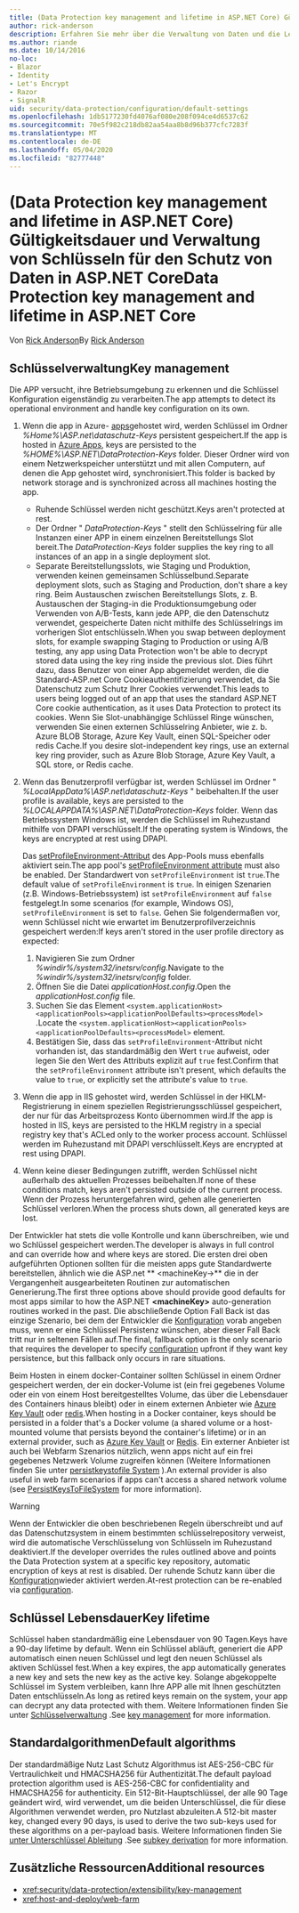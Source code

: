 ```yaml
---
title: (Data Protection key management and lifetime in ASP.NET Core) Gültigkeitsdauer und Verwaltung von Schlüsseln für den Schutz von Daten in ASP.NET Core
author: rick-anderson
description: Erfahren Sie mehr über die Verwaltung von Daten und die Lebensdauer in ASP.net Core.
ms.author: riande
ms.date: 10/14/2016
no-loc:
- Blazor
- Identity
- Let's Encrypt
- Razor
- SignalR
uid: security/data-protection/configuration/default-settings
ms.openlocfilehash: 1db5177230fd4076af080e208f094ce4d6537c62
ms.sourcegitcommit: 70e5f982c218db82aa54aa8b8d96b377cfc7283f
ms.translationtype: MT
ms.contentlocale: de-DE
ms.lasthandoff: 05/04/2020
ms.locfileid: "82777448"
---
```

# <a name="data-protection-key-management-and-lifetime-in-aspnet-core"></a><span data-ttu-id="1038a-103">(Data Protection key management and lifetime in ASP.NET Core) Gültigkeitsdauer und Verwaltung von Schlüsseln für den Schutz von Daten in ASP.NET Core</span><span class="sxs-lookup"><span data-stu-id="1038a-103">Data Protection key management and lifetime in ASP.NET Core</span></span>

<span data-ttu-id="1038a-104">Von [Rick Anderson](https://twitter.com/RickAndMSFT)</span><span class="sxs-lookup"><span data-stu-id="1038a-104">By [Rick Anderson](https://twitter.com/RickAndMSFT)</span></span>

## <a name="key-management"></a><span data-ttu-id="1038a-105">Schlüsselverwaltung</span><span class="sxs-lookup"><span data-stu-id="1038a-105">Key management</span></span>

<span data-ttu-id="1038a-106">Die APP versucht, ihre Betriebsumgebung zu erkennen und die Schlüssel Konfiguration eigenständig zu verarbeiten.</span><span class="sxs-lookup"><span data-stu-id="1038a-106">The app attempts to detect its operational environment and handle key configuration on its own.</span></span>

1. <span data-ttu-id="1038a-107">Wenn die app in Azure- [apps](https://azure.microsoft.com/services/app-service/)gehostet wird, werden Schlüssel im Ordner *%Home%\ASP.net\dataschutz-Keys* persistent gespeichert.</span><span class="sxs-lookup"><span data-stu-id="1038a-107">If the app is hosted in [Azure Apps](https://azure.microsoft.com/services/app-service/), keys are persisted to the *%HOME%\ASP.NET\DataProtection-Keys* folder.</span></span> <span data-ttu-id="1038a-108">Dieser Ordner wird von einem Netzwerkspeicher unterstützt und mit allen Computern, auf denen die App gehostet wird, synchronisiert.</span><span class="sxs-lookup"><span data-stu-id="1038a-108">This folder is backed by network storage and is synchronized across all machines hosting the app.</span></span>
   * <span data-ttu-id="1038a-109">Ruhende Schlüssel werden nicht geschützt.</span><span class="sxs-lookup"><span data-stu-id="1038a-109">Keys aren't protected at rest.</span></span>
   * <span data-ttu-id="1038a-110">Der Ordner " *DataProtection-Keys* " stellt den Schlüsselring für alle Instanzen einer APP in einem einzelnen Bereitstellungs Slot bereit.</span><span class="sxs-lookup"><span data-stu-id="1038a-110">The *DataProtection-Keys* folder supplies the key ring to all instances of an app in a single deployment slot.</span></span>
   * <span data-ttu-id="1038a-111">Separate Bereitstellungsslots, wie Staging und Produktion, verwenden keinen gemeinsamen Schlüsselbund.</span><span class="sxs-lookup"><span data-stu-id="1038a-111">Separate deployment slots, such as Staging and Production, don't share a key ring.</span></span> <span data-ttu-id="1038a-112">Beim Austauschen zwischen Bereitstellungs Slots, z. B. Austauschen der Staging-in die Produktionsumgebung oder Verwenden von A/B-Tests, kann jede APP, die den Datenschutz verwendet, gespeicherte Daten nicht mithilfe des Schlüsselrings im vorherigen Slot entschlüsseln.</span><span class="sxs-lookup"><span data-stu-id="1038a-112">When you swap between deployment slots, for example swapping Staging to Production or using A/B testing, any app using Data Protection won't be able to decrypt stored data using the key ring inside the previous slot.</span></span> <span data-ttu-id="1038a-113">Dies führt dazu, dass Benutzer von einer App abgemeldet werden, die die Standard-ASP.net Core Cookieauthentifizierung verwendet, da Sie Datenschutz zum Schutz Ihrer Cookies verwendet.</span><span class="sxs-lookup"><span data-stu-id="1038a-113">This leads to users being logged out of an app that uses the standard ASP.NET Core cookie authentication, as it uses Data Protection to protect its cookies.</span></span> <span data-ttu-id="1038a-114">Wenn Sie Slot-unabhängige Schlüssel Ringe wünschen, verwenden Sie einen externen Schlüsselring Anbieter, wie z. b. Azure BLOB Storage, Azure Key Vault, einen SQL-Speicher oder redis Cache.</span><span class="sxs-lookup"><span data-stu-id="1038a-114">If you desire slot-independent key rings, use an external key ring provider, such as Azure Blob Storage, Azure Key Vault, a SQL store, or Redis cache.</span></span>

1. <span data-ttu-id="1038a-115">Wenn das Benutzerprofil verfügbar ist, werden Schlüssel im Ordner " *%LocalAppData%\ASP.net\dataschutz-Keys* " beibehalten.</span><span class="sxs-lookup"><span data-stu-id="1038a-115">If the user profile is available, keys are persisted to the *%LOCALAPPDATA%\ASP.NET\DataProtection-Keys* folder.</span></span> <span data-ttu-id="1038a-116">Wenn das Betriebssystem Windows ist, werden die Schlüssel im Ruhezustand mithilfe von DPAPI verschlüsselt.</span><span class="sxs-lookup"><span data-stu-id="1038a-116">If the operating system is Windows, the keys are encrypted at rest using DPAPI.</span></span>

   <span data-ttu-id="1038a-117">Das [setProfileEnvironment-Attribut](/iis/configuration/system.applicationhost/applicationpools/add/processmodel#configuration) des App-Pools muss ebenfalls aktiviert sein.</span><span class="sxs-lookup"><span data-stu-id="1038a-117">The app pool's [setProfileEnvironment attribute](/iis/configuration/system.applicationhost/applicationpools/add/processmodel#configuration) must also be enabled.</span></span> <span data-ttu-id="1038a-118">Der Standardwert von `setProfileEnvironment` ist `true`.</span><span class="sxs-lookup"><span data-stu-id="1038a-118">The default value of `setProfileEnvironment` is `true`.</span></span> <span data-ttu-id="1038a-119">In einigen Szenarien (z.B. Windows-Betriebssystem) ist `setProfileEnvironment` auf `false` festgelegt.</span><span class="sxs-lookup"><span data-stu-id="1038a-119">In some scenarios (for example, Windows OS), `setProfileEnvironment` is set to `false`.</span></span> <span data-ttu-id="1038a-120">Gehen Sie folgendermaßen vor, wenn Schlüssel nicht wie erwartet im Benutzerprofilverzeichnis gespeichert werden:</span><span class="sxs-lookup"><span data-stu-id="1038a-120">If keys aren't stored in the user profile directory as expected:</span></span>

   1. <span data-ttu-id="1038a-121">Navigieren Sie zum Ordner *%windir%/system32/inetsrv/config*.</span><span class="sxs-lookup"><span data-stu-id="1038a-121">Navigate to the *%windir%/system32/inetsrv/config* folder.</span></span>
   1. <span data-ttu-id="1038a-122">Öffnen Sie die Datei *applicationHost.config*.</span><span class="sxs-lookup"><span data-stu-id="1038a-122">Open the *applicationHost.config* file.</span></span>
   1. <span data-ttu-id="1038a-123">Suchen Sie das Element `<system.applicationHost><applicationPools><applicationPoolDefaults><processModel>` .</span><span class="sxs-lookup"><span data-stu-id="1038a-123">Locate the `<system.applicationHost><applicationPools><applicationPoolDefaults><processModel>` element.</span></span>
   1. <span data-ttu-id="1038a-124">Bestätigen Sie, dass das `setProfileEnvironment`-Attribut nicht vorhanden ist, das standardmäßig den Wert `true` aufweist, oder legen Sie den Wert des Attributs explizit auf `true` fest.</span><span class="sxs-lookup"><span data-stu-id="1038a-124">Confirm that the `setProfileEnvironment` attribute isn't present, which defaults the value to `true`, or explicitly set the attribute's value to `true`.</span></span>

1. <span data-ttu-id="1038a-125">Wenn die app in IIS gehostet wird, werden Schlüssel in der HKLM-Registrierung in einem speziellen Registrierungsschlüssel gespeichert, der nur für das Arbeitsprozess Konto übernommen wird.</span><span class="sxs-lookup"><span data-stu-id="1038a-125">If the app is hosted in IIS, keys are persisted to the HKLM registry in a special registry key that's ACLed only to the worker process account.</span></span> <span data-ttu-id="1038a-126">Schlüssel werden im Ruhezustand mit DPAPI verschlüsselt.</span><span class="sxs-lookup"><span data-stu-id="1038a-126">Keys are encrypted at rest using DPAPI.</span></span>

1. <span data-ttu-id="1038a-127">Wenn keine dieser Bedingungen zutrifft, werden Schlüssel nicht außerhalb des aktuellen Prozesses beibehalten.</span><span class="sxs-lookup"><span data-stu-id="1038a-127">If none of these conditions match, keys aren't persisted outside of the current process.</span></span> <span data-ttu-id="1038a-128">Wenn der Prozess heruntergefahren wird, gehen alle generierten Schlüssel verloren.</span><span class="sxs-lookup"><span data-stu-id="1038a-128">When the process shuts down, all generated keys are lost.</span></span>

<span data-ttu-id="1038a-129">Der Entwickler hat stets die volle Kontrolle und kann überschreiben, wie und wo Schlüssel gespeichert werden.</span><span class="sxs-lookup"><span data-stu-id="1038a-129">The developer is always in full control and can override how and where keys are stored.</span></span> <span data-ttu-id="1038a-130">Die ersten drei oben aufgeführten Optionen sollten für die meisten apps gute Standardwerte bereitstellen, ähnlich wie die ASP.net \*\* \<machineKey->\*\* die in der Vergangenheit ausgearbeiteten Routinen zur automatischen Generierung.</span><span class="sxs-lookup"><span data-stu-id="1038a-130">The first three options above should provide good defaults for most apps similar to how the ASP.NET **\<machineKey>** auto-generation routines worked in the past.</span></span> <span data-ttu-id="1038a-131">Die abschließende Option Fall Back ist das einzige Szenario, bei dem der Entwickler die [Konfiguration](xref:security/data-protection/configuration/overview) vorab angeben muss, wenn er eine Schlüssel Persistenz wünschen, aber dieser Fall Back tritt nur in seltenen Fällen auf.</span><span class="sxs-lookup"><span data-stu-id="1038a-131">The final, fallback option is the only scenario that requires the developer to specify [configuration](xref:security/data-protection/configuration/overview) upfront if they want key persistence, but this fallback only occurs in rare situations.</span></span>

<span data-ttu-id="1038a-132">Beim Hosten in einem docker-Container sollten Schlüssel in einem Ordner gespeichert werden, der ein docker-Volume ist (ein frei gegebenes Volume oder ein von einem Host bereitgestelltes Volume, das über die Lebensdauer des Containers hinaus bleibt) oder in einem externen Anbieter wie [Azure Key Vault](https://azure.microsoft.com/services/key-vault/) oder [redis](https://redis.io/).</span><span class="sxs-lookup"><span data-stu-id="1038a-132">When hosting in a Docker container, keys should be persisted in a folder that's a Docker volume (a shared volume or a host-mounted volume that persists beyond the container's lifetime) or in an external provider, such as [Azure Key Vault](https://azure.microsoft.com/services/key-vault/) or [Redis](https://redis.io/).</span></span> <span data-ttu-id="1038a-133">Ein externer Anbieter ist auch bei Webfarm Szenarios nützlich, wenn apps nicht auf ein frei gegebenes Netzwerk Volume zugreifen können (Weitere Informationen finden Sie unter [persistkeystofile System](xref:security/data-protection/configuration/overview#persistkeystofilesystem) ).</span><span class="sxs-lookup"><span data-stu-id="1038a-133">An external provider is also useful in web farm scenarios if apps can't access a shared network volume (see [PersistKeysToFileSystem](xref:security/data-protection/configuration/overview#persistkeystofilesystem) for more information).</span></span>

> [!WARNING]
> <span data-ttu-id="1038a-134">Wenn der Entwickler die oben beschriebenen Regeln überschreibt und auf das Datenschutzsystem in einem bestimmten schlüsselrepository verweist, wird die automatische Verschlüsselung von Schlüsseln im Ruhezustand deaktiviert.</span><span class="sxs-lookup"><span data-stu-id="1038a-134">If the developer overrides the rules outlined above and points the Data Protection system at a specific key repository, automatic encryption of keys at rest is disabled.</span></span> <span data-ttu-id="1038a-135">Der ruhende Schutz kann über die [Konfiguration](xref:security/data-protection/configuration/overview)wieder aktiviert werden.</span><span class="sxs-lookup"><span data-stu-id="1038a-135">At-rest protection can be re-enabled via [configuration](xref:security/data-protection/configuration/overview).</span></span>

## <a name="key-lifetime"></a><span data-ttu-id="1038a-136">Schlüssel Lebensdauer</span><span class="sxs-lookup"><span data-stu-id="1038a-136">Key lifetime</span></span>

<span data-ttu-id="1038a-137">Schlüssel haben standardmäßig eine Lebensdauer von 90 Tagen.</span><span class="sxs-lookup"><span data-stu-id="1038a-137">Keys have a 90-day lifetime by default.</span></span> <span data-ttu-id="1038a-138">Wenn ein Schlüssel abläuft, generiert die APP automatisch einen neuen Schlüssel und legt den neuen Schlüssel als aktiven Schlüssel fest.</span><span class="sxs-lookup"><span data-stu-id="1038a-138">When a key expires, the app automatically generates a new key and sets the new key as the active key.</span></span> <span data-ttu-id="1038a-139">Solange abgekoppelte Schlüssel im System verbleiben, kann Ihre APP alle mit Ihnen geschützten Daten entschlüsseln.</span><span class="sxs-lookup"><span data-stu-id="1038a-139">As long as retired keys remain on the system, your app can decrypt any data protected with them.</span></span> <span data-ttu-id="1038a-140">Weitere Informationen finden Sie unter [Schlüsselverwaltung](xref:security/data-protection/implementation/key-management#key-expiration-and-rolling) .</span><span class="sxs-lookup"><span data-stu-id="1038a-140">See [key management](xref:security/data-protection/implementation/key-management#key-expiration-and-rolling) for more information.</span></span>

## <a name="default-algorithms"></a><span data-ttu-id="1038a-141">Standardalgorithmen</span><span class="sxs-lookup"><span data-stu-id="1038a-141">Default algorithms</span></span>

<span data-ttu-id="1038a-142">Der standardmäßige Nutz Last Schutz Algorithmus ist AES-256-CBC für Vertraulichkeit und HMACSHA256 für Authentizität.</span><span class="sxs-lookup"><span data-stu-id="1038a-142">The default payload protection algorithm used is AES-256-CBC for confidentiality and HMACSHA256 for authenticity.</span></span> <span data-ttu-id="1038a-143">Ein 512-Bit-Hauptschlüssel, der alle 90 Tage geändert wird, wird verwendet, um die beiden Unterschlüssel, die für diese Algorithmen verwendet werden, pro Nutzlast abzuleiten.</span><span class="sxs-lookup"><span data-stu-id="1038a-143">A 512-bit master key, changed every 90 days, is used to derive the two sub-keys used for these algorithms on a per-payload basis.</span></span> <span data-ttu-id="1038a-144">Weitere Informationen finden Sie [unter Unterschlüssel Ableitung](xref:security/data-protection/implementation/subkeyderivation#additional-authenticated-data-and-subkey-derivation) .</span><span class="sxs-lookup"><span data-stu-id="1038a-144">See [subkey derivation](xref:security/data-protection/implementation/subkeyderivation#additional-authenticated-data-and-subkey-derivation) for more information.</span></span>

## <a name="additional-resources"></a><span data-ttu-id="1038a-145">Zusätzliche Ressourcen</span><span class="sxs-lookup"><span data-stu-id="1038a-145">Additional resources</span></span>

* <xref:security/data-protection/extensibility/key-management>
* <xref:host-and-deploy/web-farm>

